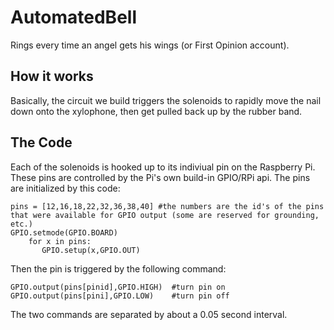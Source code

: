 # AutomatedBell
Rings every time an angel gets his wings (or First Opinion account).

## How it works

Basically, the circuit we build triggers the solenoids to rapidly move the nail down onto the xylophone, then get pulled back up by the rubber band.

## The Code

Each of the solenoids is hooked up to its indiviual pin on the Raspberry Pi. These pins are controlled by the Pi's own build-in GPIO/RPi api. The pins are initialized by this code:

```
pins = [12,16,18,22,32,36,38,40] #the numbers are the id's of the pins that were available for GPIO output (some are reserved for grounding, etc.)
GPIO.setmode(GPIO.BOARD)
    for x in pins:
       GPIO.setup(x,GPIO.OUT)
```

Then the pin is triggered by the following command:

```
GPIO.output(pins[pinid],GPIO.HIGH)  #turn pin on
GPIO.output(pins[pini],GPIO.LOW)    #turn pin off
```

The two commands are separated by about a 0.05 second interval.
